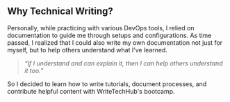 ## Why Technical Writing?

Personally, while practicing with various DevOps tools, I relied on documentation to guide me through setups and configurations. As time passed, I realized that I could also write my own documentation not just for myself, but to help others understand what I’ve learned.

> *“If I understand and can explain it, then I can help others understand it too.”*


So I decided to learn how to write tutorials, document processes, and contribute helpful content with WriteTechHub's bootcamp.